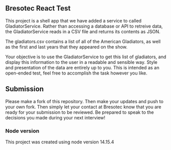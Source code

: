 ## Bresotec React Test

This project is a shell app that we have added a service to called GladiatorService.  Rather than accessing a database or API to retreive data, the GladiatorService reads in a CSV file and returns its contents as JSON.

The gladiators.csv contains a list of all of the American Gladiators, as well as the first and last years that they appeared on the show.

Your objective is to use the GladiatorService to get this list of gladiators, and display this information to the user in a readable and sensible way.  Style and presentation of the data are entirely up to you.  This is intended as an open-ended test, feel free to accomplish the task however you like.

## Submission

Please make a fork of this repository.  Then make your updates and push to your own fork.  Then simply let your contact at Bresotec know that you are ready for your submission to be reviewed.  Be prepared to speak to the decisions you made during your next interview!


### Node version
This project was created using node version 14.15.4